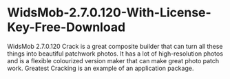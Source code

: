 # WidsMob-2.7.0.120-With-License-Key-Free-Download
WidsMob 2.7.0.120 Crack is a great composite builder that can turn all these things into beautiful patchwork photos. It has a lot of high-resolution photos and is a flexible colourized version maker that can make great photo patch work. Greatest Cracking is an example of an application package. 
